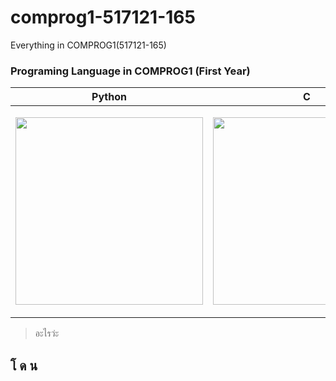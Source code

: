 # comprog1-517121-165
Everything in COMPROG1(517121-165)

### Programing Language in COMPROG1 (First Year)

<table>
    <thead>
        <th align="center">Python</th>
        <th align="center">C</th>
    </thead>
    <tbody>
        <td>
            <p align="center">
                <img src="https://media.tenor.com/8K-11cIclxkAAAAj/unt-unt-yellow-emoji.gif" height=300 width=300 />
            </p>
        </td>
        <td>
            <p align="center">
                <img src="https://media.tenor.com/f752Wkttd_IAAAAj/xd.gif" height=300 width=300 />
            </p>
        </td>
    </tbody>
</table>

> อะไรว่ะ
## โ ด น

